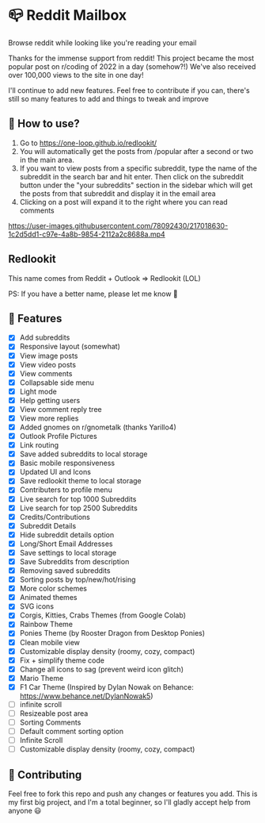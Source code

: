 # 📪 Reddit Mailbox
Browse reddit while looking like you're reading your email

Thanks for the immense support from reddit! This project became the most popular post on r/coding of 2022 in a day (somehow?!) We've also received over 100,000 views to the site in one day!

I'll continue to add new features. Feel free to contribute if you can, there's still so many features to add and things to tweak and improve

## 📌 How to use?
1. Go to https://one-loop.github.io/redlookit/
2. You will automatically get the posts from /popular after a second or two in the main area.
3. If you want to view posts from a specific subreddit, type the name of the subreddit in the search bar and hit enter. Then click on the subreddit button under the "your subreddits" section in the sidebar which will get the posts from that subreddit and display it in the email area
4. Clicking on a post will expand it to the right where you can read comments

https://user-images.githubusercontent.com/78092430/217018630-1c2d5dd1-c97e-4a8b-9854-2112a2c8688a.mp4

## Redlookit

This name comes from Reddit + Outlook => Redlookit (LOL)

PS: If you have a better name, please let me know 🙏

## 📕 Features
- [x] Add subreddits
- [x] Responsive layout (somewhat)
- [x] View image posts
- [x] View video posts
- [x] View comments
- [x] Collapsable side menu
- [x] Light mode
- [x] Help getting users
- [x] View comment reply tree
- [x] View more replies
- [x] Added gnomes on r/gnometalk (thanks Yarillo4)
- [x] Outlook Profile Pictures
- [x] Link routing
- [x] Save added subreddits to local storage
- [x] Basic mobile responsiveness
- [x] Updated UI and Icons
- [x] Save redlookit theme to local storage
- [x] Contributers to profile menu
- [x] Live search for top 1000 Subreddits
- [x] Live search for top 2500 Subreddits
- [x] Credits/Contributions
- [x] Subreddit Details
- [x] Hide subreddit details option
- [x] Long/Short Email Addresses
- [x] Save settings to local storage
- [x] Save Subreddits from description
- [x] Removing saved subreddits
- [x] Sorting posts by top/new/hot/rising
- [x] More color schemes
- [x] Animated themes
- [x] SVG icons
- [x] Corgis, Kitties, Crabs Themes (from Google Colab)
- [x] Rainbow Theme
- [x] Ponies Theme (by Rooster Dragon from Desktop Ponies)
- [x] Clean mobile view
- [x] Customizable display density (roomy, cozy, compact)
- [x] Fix + simplify theme code
- [x] Change all icons to sag (prevent weird icon glitch)
- [x] Mario Theme
- [x] F1 Car Theme (Inspired by Dylan Nowak on Behance: https://www.behance.net/DylanNowak5)
- [ ] infinite scroll
- [ ] Resizeable post area
- [ ] Sorting Comments
- [ ] Default comment sorting option
- [ ] Infinite Scroll
- [ ] Customizable display density (roomy, cozy, compact)

## 💙 Contributing
Feel free to fork this repo and push any changes or features you add. This is my first big project, and I'm a total beginner, so I'll gladly accept help from anyone 😃
